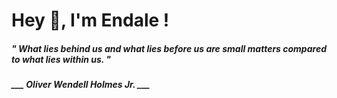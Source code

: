 <h1 title="head"> Hey 👋, I'm Endale !</h1>

**<h5><i>" What lies behind us and what lies before us are small matters compared to what lies within us. "</i></h5>**

*<b>___ Oliver Wendell Holmes Jr. ___</b>*
